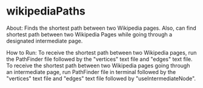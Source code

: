 # wikipediaPaths
About:
Finds the shortest path between two Wikipedia pages. Also, can find shortest path between two Wikipedia Pages while going through a designated intermediate page. 

How to Run:
To receive the shortest path between two Wikipedia pages, run the PathFinder file followed by the "vertices" text file and "edges" text file. To receive the shortest path between two Wikipedia pages going through an intermediate page, run PathFinder file in terminal followed by the "vertices" text file and "edges" text file followed by "useIntermediateNode".
